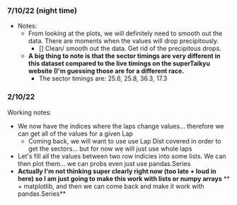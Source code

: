 ### 7/10/22 (night time)

- Notes:
  - From looking at the plots, we will definitely need to smooth out the 
    data. There are moments when the values will drop precipitously. 
    - [] Clean/ smooth out the data. Get rid of the precipitous drops. 
  - **A big thing to note is that the sector timings are very different in 
  this dataset compared to the live timings on the superTaikyu website (I'm
  guessing those are for a different race.**
    - The sector timings are: 25.6, 25.8, 36.3, 17.3


### 2/10/22

Working notes:

- We now have the indices where the laps change values... therefore we can get all of the values for a given Lap
  - Coming back, we will want to use use Lap Dist covered in order to get the sectors... but for now we will just use
  whole laps
- Let's fill all the values between two row indicies into some lists. We can then plot them... we can probs even just
  use pandas.Series
- **Actually I'm not thinking super clearly right now (too late + loud in here) so I am just going to make this work with lists or numpy arrays**
     ** + matplotlib, and then we can come back and make it work with pandas.Series**


